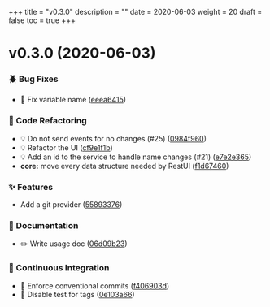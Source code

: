+++
title = "v0.3.0"
description = ""
date = 2020-06-03
weight = 20
draft = false
toc = true
+++
# v0.3.0 (2020-06-03)

### :beetle: Bug Fixes

* 🐛 Fix variable name ([eeea6415](https://github.com/UnisonUI/UnisonUI/commit/eeea6415071f4827bab038c74e6c5051d68f2576))

### :ghost: Code Refactoring

* 💡 Do not send events for no changes (#25) ([0984f960](https://github.com/UnisonUI/UnisonUI/commit/0984f960d73a3371f4f4b1eeae490f9c297bf148))
* 💡 Refactor the UI ([cf9e1f1b](https://github.com/UnisonUI/UnisonUI/commit/cf9e1f1b0ddbdaf4cca62065a94f2aed9f287f51))
* 💡 Add an id to the service to handle name changes (#21) ([e7e2e365](https://github.com/UnisonUI/UnisonUI/commit/e7e2e3655ef9944dd3fdfa7752a3c8dcd18391a0))
* **core:** move every data structure needed by RestUI ([f1d67460](https://github.com/UnisonUI/UnisonUI/commit/f1d6746017a0f786343269ed482222ddfe4b9626))

### :sparkles: Features

* Add a git provider ([55893376](https://github.com/UnisonUI/UnisonUI/commit/5589337699f0cb3dac21cf71e0facc8f832f674f))

### :memo: Documentation

* ✏️ Write usage doc ([06d09b23](https://github.com/UnisonUI/UnisonUI/commit/06d09b235943a3c23f27d1a2c34d6b16e631e4b8))

### :rocket: Continuous Integration

* 🎡 Enforce conventional commits ([f406903d](https://github.com/UnisonUI/UnisonUI/commit/f406903d7a13246daffe27921c8e848eec214ef6))
* 🎡 Disable test for tags ([0e103a66](https://github.com/UnisonUI/UnisonUI/commit/0e103a667e6df48cf72666334b85a4aceba2d3cf))

